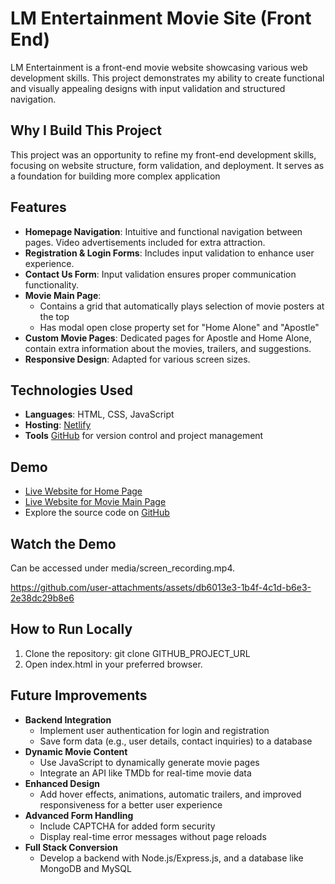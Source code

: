 # LM Entertainment Movie Site (Front End) 
LM Entertainment is a front-end movie website showcasing various web development skills. This project demonstrates 
my ability to create functional and visually appealing designs with input validation and structured navigation. 

## Why I Build This Project
This project was an opportunity to refine my front-end development skills, focusing on website structure, form validation, 
and deployment. It serves as a foundation for building more complex application

## Features
- **Homepage Navigation**: Intuitive and functional navigation between pages. Video advertisements included for extra attraction.
- **Registration & Login Forms**: Includes input validation to enhance user experience. 
- **Contact Us Form**: Input validation ensures proper communication functionality.  
- **Movie Main Page**: 
  - Contains a grid that automatically plays selection of movie posters at the top
  - Has modal open close property set for "Home Alone" and "Apostle"
- **Custom Movie Pages**: Dedicated pages for Apostle and Home Alone, contain extra information about the movies, trailers, 
and suggestions. 
- **Responsive Design**: Adapted for various screen sizes. 

## Technologies Used
- **Languages**: HTML, CSS, JavaScript
- **Hosting**: [Netlify](https://www.netlify.com/)
- **Tools** [GitHub](https://github.com/) for version control and project management 

## Demo 
- [Live Website for Home Page](https://lm-entertainment.netlify.app/)
- [Live Website for Movie Main Page](https://lm-entertainment.netlify.app/html/home)
- Explore the source code on [GitHub](https://github.com/CJTong9140/LM_entertainment_MovieSite_Frontend.git)

## Watch the Demo
Can be accessed under media/screen_recording.mp4.     

https://github.com/user-attachments/assets/db6013e3-1b4f-4c1d-b6e3-2e38dc29b8e6



## How to Run Locally 
1. Clone the repository: git clone GITHUB_PROJECT_URL 
2. Open index.html in your preferred browser. 

## Future Improvements
- **Backend Integration**
  - Implement user authentication for login and registration
  - Save form data (e.g., user details, contact inquiries) to a database
- **Dynamic Movie Content**
  - Use JavaScript to dynamically generate movie pages
  - Integrate an API like TMDb for real-time movie data
- **Enhanced Design**
  - Add hover effects, animations, automatic trailers, and improved responsiveness for a better user experience
- **Advanced Form Handling**
  - Include CAPTCHA for added form security 
  - Display real-time error messages without page reloads
- **Full Stack Conversion**
  - Develop a backend with Node.js/Express.js, and a database like MongoDB and MySQL
